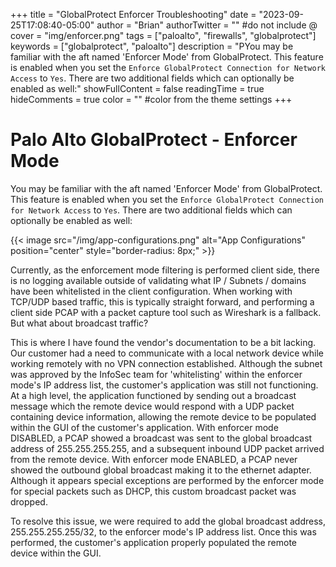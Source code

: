 +++
title = "GlobalProtect Enforcer Troubleshooting"
date = "2023-09-25T17:08:40-05:00"
author = "Brian"
authorTwitter = "" #do not include @
cover = "img/enforcer.png"
tags = ["paloalto", "firewalls", "globalprotect"]
keywords = ["globalprotect", "paloalto"]
description = "PYou may be familiar with the aft named 'Enforcer Mode' from GlobalProtect. This feature is enabled when you set the `Enforce GlobalProtect Connection for Network Access` to `Yes`. There are two additional fields which can optionally be enabled as well:"
showFullContent = false
readingTime = true
hideComments = true
color = "" #color from the theme settings
+++

# Palo Alto GlobalProtect - Enforcer Mode

You may be familiar with the aft named 'Enforcer Mode' from GlobalProtect. This feature is enabled when you set the `Enforce GlobalProtect Connection for Network Access` to `Yes`. There are two additional fields which can optionally be enabled as well:

{{< image src="/img/app-configurations.png" alt="App Configurations" position="center" style="border-radius: 8px;" >}}

Currently, as the enforcement mode filtering is performed client side, there is no logging available outside of validating what IP / Subnets / domains have been whitelisted in the client configuration. When working with TCP/UDP based traffic, this is typically straight forward, and performing a client side PCAP with a packet capture tool such as Wireshark is a fallback. But what about broadcast traffic?

This is where I have found the vendor's documentation to be a bit lacking. Our customer had a need to communicate with a local network device while working remotely with no VPN connection established. Although the subnet was approved by the InfoSec team for 'whitelisting' within the enforcer mode's IP address list, the customer's application was still not functioning. At a high level, the application functioned by sending out a broadcast message which the remote device would respond with a UDP packet containing device information, allowing the remote device to be populated within the GUI of the customer's application. With enforcer mode DISABLED, a PCAP showed a broadcast was sent to the global broadcast address of 255.255.255.255, and a subsequent inbound UDP packet arrived from the remote device. With enforcer mode ENABLED, a PCAP never showed the outbound global broadcast making it to the ethernet adapter. Although it appears special exceptions are performed by the enforcer mode for special packets such as DHCP, this custom broadcast packet was dropped. 

To resolve this issue, we were required to add the global broadcast address, 255.255.255.255/32, to the enforcer mode's IP address list. Once this was performed, the customer's application properly populated the remote device within the GUI.